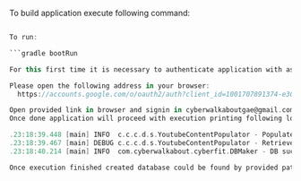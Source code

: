 To build application execute following command:

```gradle clean build

To run:

```gradle bootRun

For this first time it is necessary to authenticate application with associated google account, so for the first time when application started you will see following message in log:

Please open the following address in your browser:
  https://accounts.google.com/o/oauth2/auth?client_id=1001707891374-e30n5nhlo53ek1npe6pb7scldqr62qi9.apps.googleusercontent.com&redirect_uri=http://localhost:8080/Callback&response_type=code&scope=https://www.googleapis.com/auth/youtube.readonly

Open provided link in browser and signin in cyberwalkaboutgae@gmail.com account.
Once done application will proceed with execution printing following log messages:

.23:18:39.448 [main] INFO  c.c.c.d.s.YoutubeContentPopulator - Populate database with data from youtube.com
.23:18:39.467 [main] DEBUG c.c.c.d.s.YoutubeContentPopulator - Retrieved 1 youtube ids from 'exercise' table
.23:18:40.214 [main] INFO  com.cyberwalkabout.cyberfit.DBMaker - DB successfully created at '~/CyberFit_Android/dbmaker/cyberfit.db'

Once execution finished created database could be found by provided path on the log.